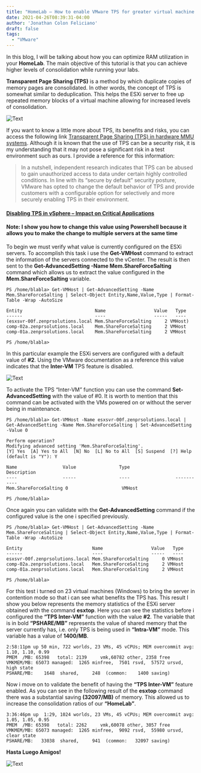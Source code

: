 ```yaml
---
title: "HomeLab – How to enable VMware TPS for greater virtual machine consolidation"
date: 2021-04-26T08:39:31-04:00
author: 'Jonathan Colon Feliciano'
draft: false
tags:
  - "VMware"
---
```


In this blog, I will be talking about how you can optimize RAM utilization in your **HomeLab**. The main objective of this tutorial is that you can achieve higher levels of consolidation while running your labs.

**Transparent Page Sharing (TPS)** is a method by which duplicate copies of memory pages are consolidated. In other words, the concept of TPS is somewhat similar to deduplication. This helps the ESXi server to free up repeated memory blocks of a virtual machine allowing for increased levels of consolidation.

![Text](/img/image003.webp#center)

If you want to know a little more about TPS, its benefits and risks, you can access the following link [Transparent Page Sharing (TPS) in hardware MMU systems](https://kb.vmware.com/s/article/1021095). Although it is known that the use of TPS can be a security risk, it is my understanding that it may not pose a significant risk in a test environment such as ours. I provide a reference for this information:

> In a nutshell, independent research indicates that TPS can be abused to gain unauthorized access to data under certain highly controlled conditions. In line with its “secure by default” security posture, VMware has opted to change the default behavior of TPS and provide customers with a configurable option for selectively and more securely enabling TPS in their environment.

#### [Disabling TPS in vSphere – Impact on Critical Applications](https://blogs.vmware.com/apps/2014/10/disabling-tps-vsphere-impact-critical-applications.html)

#### Note: I show you how to change this value using Powershell because it allows you to make the change to multiple servers at the same time

To begin we must verify what value is currently configured on the ESXi servers. To accomplish this task i use the **Get-VMHost** command to extract the information of the servers connected to the vCenter. The result is then sent to the **Get-AdvancedSetting -Name Mem.ShareForceSalting** command which allows us to extract the value configured in the **Mem.ShareForceSalting** variable.

```text
PS /home/blabla> Get-VMHost | Get-AdvancedSetting -Name Mem.ShareForceSalting | Select-Object Entity,Name,Value,Type | Format-Table -Wrap -AutoSize

Entity                           Name                  Value   Type
------                           ----                  -----   ----
(esxsvr-00f.zenprsolutions.local Mem.ShareForceSalting     2 VMHost)
comp-02a.zenprsolutions.local    Mem.ShareForceSalting     2 VMHost
comp-01a.zenprsolutions.local    Mem.ShareForceSalting     2 VMHost

PS /home/blabla> 
```

In this particular example the ESXi servers are configured with a default value of **#2**. Using the VMware documentation as a reference this value indicates that the **Inter-VM** TPS feature is disabled.

![Text](/img/2021-06-03_17-39-1.webp#center)

To activate the TPS “Inter-VM” function you can use the command **Set-AdvancedSetting** with the value of #0. It is worth to mention that this command can be activated with the VMs powered on or without the server being in maintenance.

```text
PS /home/blabla> Get-VMHost -Name esxsvr-00f.zenprsolutions.local | Get-AdvancedSetting -Name Mem.ShareForceSalting | Set-AdvancedSetting -Value 0        

Perform operation?
Modifying advanced setting 'Mem.ShareForceSalting'.
[Y] Yes  [A] Yes to All  [N] No  [L] No to All  [S] Suspend  [?] Help (default is "Y"): Y

Name                 Value                Type                 Description
----                 -----                ----                 -----------
Mem.ShareForceSalting 0                    VMHost               

PS /home/blabla> 
```

Once again you can validate with the **Get-AdvancedSetting** command if the configured value is the one i specified previously.

```text
PS /home/blabla> Get-VMHost | Get-AdvancedSetting -Name Mem.ShareForceSalting | Select-Object Entity,Name,Value,Type | Format-Table -Wrap -AutoSize

Entity                          Name                  Value   Type
------                          ----                  -----   ----
esxsvr-00f.zenprsolutions.local Mem.ShareForceSalting     0 VMHost
comp-02a.zenprsolutions.local   Mem.ShareForceSalting     2 VMHost
comp-01a.zenprsolutions.local   Mem.ShareForceSalting     2 VMHost

PS /home/blabla> 
```

For this test i turned on 23 virtual machines (Windows) to bring the server in contention mode so that i can see what benefits the TPS has. This result I show you below represents the memory statistics of the ESXi server obtained with the command **esxtop**. Here you can see the statistics before i configured the **“TPS Inter-VM”** function with the value **#2**. The variable that is in bold **“PSHARE/MB”** represents the value of shared memory that the server currently has, i.e. only TPS is being used in **“Intra-VM”** mode. This variable has a value of **1400/MB**.

```text
2:58:11pm up 50 min, 722 worlds, 23 VMs, 45 vCPUs; MEM overcommit avg: 1.10, 1.10, 0.99
PMEM  /MB: 65398   total: 2139     vmk,60782 other, 2358 free
VMKMEM/MB: 65073 managed:  1265 minfree,  7501 rsvd,  57572 ursvd,  high state
PSHARE/MB:    1648  shared,     248  (common:    1400 saving)
```

Now i move on to validate the benefit of having the **“TPS Inter-VM”** feature enabled. As you can see in the following result of the **esxtop** command there was a substantial saving **(32097/MB)** of memory. This allowed us to increase the consolidation ratios of our **“HomeLab”**.

```text
3:36:46pm up  1:29, 1024 worlds, 23 VMs, 45 vCPUs; MEM overcommit avg: 1.05, 1.05, 0.95
PMEM  /MB: 65398   total: 2262     vmk,60078 other, 3057 free
VMKMEM/MB: 65073 managed:  1265 minfree,  9092 rsvd,  55980 ursvd, clear state
PSHARE/MB:   33038  shared,     941  (common:   32097 saving)
```

**Hasta Luego Amigos!**

![Text](/img/Google-Chrome-the-RAM-eater.webp#center)
